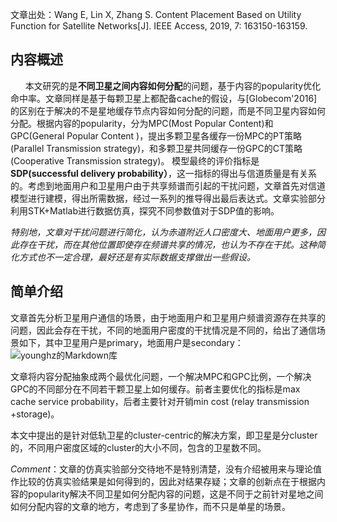 文章出处：Wang E, Lin X, Zhang S. Content Placement Based on Utility Function for Satellite Networks[J]. IEEE Access, 2019, 7: 163150-163159.
## 内容概述
&nbsp;&nbsp;&nbsp;&nbsp;&nbsp;&nbsp;本文研究的是**不同卫星之间内容如何分配**的问题，基于内容的popularity优化命中率。文章同样是基于每颗卫星上都配备cache的假设，与[Globecom'2016]的区别在于解决的不是星地缓存节点内容如何分配的问题，而是不同卫星内容如何分配。根据内容的popularity，分为MPC(Most Popular Content)和GPC(General Popular Content )，提出多颗卫星各缓存一份MPC的PT策略(Parallel Transmission strategy)，和多颗卫星共同缓存一份GPC的CT策略(Cooperative Transmission strategy)。
模型最终的评价指标是**SDP(successful delivery probability）**，这一指标的得出与信道质量是有关系的。考虑到地面用户和卫星用户由于共享频谱而引起的干扰问题，文章首先对信道模型进行建模，得出所需数据，经过一系列的推导得出最后表达式。文章实验部分利用STK+Matlab进行数据仿真，探究不同参数值对于SDP值的影响。

*特别地，文章对干扰问题进行简化，认为赤道附近人口密度大、地面用户更多，因此存在干扰，而在其他位置即使存在频谱共享的情况，也认为不存在干扰。这种简化方式也不一定合理，最好还是有实际数据支撑做出一些假设。*

## 简单介绍
文章首先分析卫星用户通信的场景，由于地面用户和卫星用户频谱资源存在共享的问题，因此会存在干扰，不同的地面用户密度的干扰情况是不同的，给出了通信场景如下，其中卫星用户是primary，地面用户是secondary：
![younghz的Markdown库](https://img-blog.csdnimg.cn/20200726233054858.png?x-oss-process=image/watermark,type_ZmFuZ3poZW5naGVpdGk,shadow_10,text_aHR0cHM6Ly9ibG9nLmNzZG4ubmV0L3hpbkxMWA==,size_16,color_FFFFFF,t_70)

文章将内容分配抽象成两个最优化问题，一个解决MPC和GPC比例，一个解决GPC的不同部分在不同若干颗卫星上如何缓存。前者主要优化的指标是max cache service probability，后者主要针对开销min cost (relay transmission +storage)。

本文中提出的是针对低轨卫星的cluster-centric的解决方案，即卫星是分cluster的，不同用户密度区域的cluster的大小不同，包含的卫星数不同。

*Comment*：文章的仿真实验部分交待地不是特别清楚，没有介绍被用来与理论值作比较的仿真实验结果是如何得到的，因此对结果存疑；文章的创新点在于根据内容的popularity解决不同卫星如何分配内容的问题，这是不同于之前针对星地之间如何分配内容的文章的地方，考虑到了多星协作，而不只是单星的场景。
